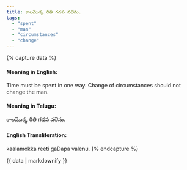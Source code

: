 ```yaml
---
title: కాలమొక్క రీతి గడప వలెను.
tags:
  - "spent"
  - "man"
  - "circumstances"
  - "change"
---
```


{% capture data %}
#### Meaning in English:
Time must be spent in one way.
Change of circumstances should not change the man.

#### Meaning in Telugu:
కాలమొక్క రీతి గడప వలెను.

#### English Transliteration:
kaalamokka reeti gaDapa valenu.
{% endcapture %}

{{ data | markdownify }}

